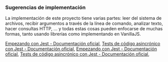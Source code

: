   ### Sugerencias de implementación

La implementación de este proyecto tiene varias partes: leer del sistema de
archivos, recibir argumentos a través de la línea de comando, analizar texto,
hacer consultas HTTP, ... y todas estas cosas pueden enfocarse de muchas formas,
tanto usando librerías como implementando en VanillaJS.

[Empezando con Jest - Documentación oficial](https://jestjs.io/docs/es-ES/getting-started),
[Tests de código asincrónico con Jest - Documentación oficial](https://jestjs.io/docs/es-ES/asynchronous),
[Empezando con Jest - Documentación oficial](https://jestjs.io/docs/es-ES/getting-started),
[Tests de código asincrónico con Jest - Documentación oficial](https://jestjs.io/docs/es-ES/asynchronous),